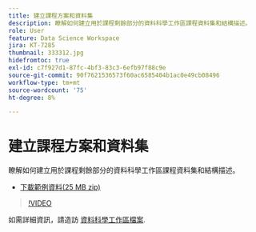 ```yaml
---
title: 建立課程方案和資料集
description: 瞭解如何建立用於課程剩餘部分的資料科學工作區課程資料集和結構描述。
role: User
feature: Data Science Workspace
jira: KT-7285
thumbnail: 333312.jpg
hidefromtoc: true
exl-id: c7f927d1-87fc-4bf3-83c3-6efb97f88c9e
source-git-commit: 90f7621536573f60ac6585404b1ac0e49cb08496
workflow-type: tm+mt
source-wordcount: '75'
ht-degree: 8%

---
```


# 建立課程方案和資料集

瞭解如何建立用於課程剩餘部分的資料科學工作區課程資料集和結構描述。

* [下載範例資料(25 MB zip)](../assets/DSW-course-sample-assets.zip)

>[!VIDEO](https://video.tv.adobe.com/v/333312?quality=12&learn=on)

如需詳細資訊，請造訪 [資料科學工作區檔案](https://experienceleague.adobe.com/docs/experience-platform/data-science-workspace/home.html?lang=zh-Hant).